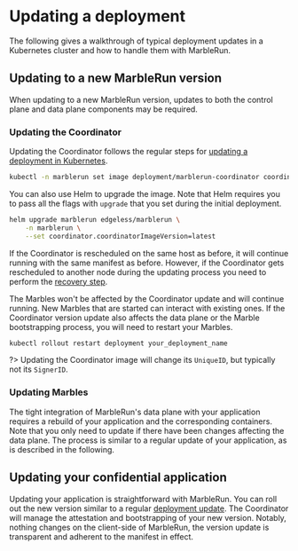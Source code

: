 # Updating a deployment

The following gives a walkthrough of typical deployment updates in a Kubernetes cluster and how to handle them with MarbleRun.

## Updating to a new MarbleRun version

When updating to a new MarbleRun version, updates to both the control plane and data plane components may be required.

### Updating the Coordinator

Updating the Coordinator follows the regular steps for [updating a deployment in Kubernetes](https://kubernetes.io/docs/concepts/workloads/controllers/deployment/#updating-a-deployment).

```bash
kubectl -n marblerun set image deployment/marblerun-coordinator coordinator=ghcr.io/edgelesssys/coordinator:latest --record
```

You can also use Helm to upgrade the image. Note that Helm requires you to pass all the flags with `upgrade` that you set during the initial deployment.

```bash
helm upgrade marblerun edgeless/marblerun \
    -n marblerun \
    --set coordinator.coordinatorImageVersion=latest
```

If the Coordinator is rescheduled on the same host as before, it will continue running with the same manifest as before.
However, if the Coordinator gets rescheduled to another node during the updating process you need to perform the [recovery step](features/recovery.md).

The Marbles won't be affected by the Coordinator update and will continue running.
New Marbles that are started can interact with existing ones.
If the Coordinator version update also affects the data plane or the Marble bootstrapping process, you will need to restart your Marbles.

```bash
kubectl rollout restart deployment your_deployment_name
```

?> Updating the Coordinator image will change its `UniqueID`, but typically not its `SignerID`.

### Updating Marbles

The tight integration of MarbleRun's data plane with your application requires a rebuild of your application and the corresponding containers.
Note that you only need to update if there have been changes affecting the data plane.
The process is similar to a regular update of your application, as is described in the following.

## Updating your confidential application

Updating your application is straightforward with MarbleRun.
You can roll out the new version similar to a regular [deployment update](https://kubernetes.io/docs/concepts/workloads/controllers/deployment/#updating-a-deployment).
The Coordinator will manage the attestation and bootstrapping of your new version.
Notably, nothing changes on the client-side of MarbleRun, the version update is transparent and adherent to the manifest in effect.
